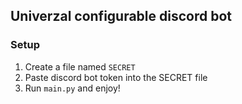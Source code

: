 ## Univerzal configurable discord bot

### Setup
1. Create a file named `SECRET`
2. Paste discord bot token into the SECRET file
3. Run `main.py` and enjoy!
